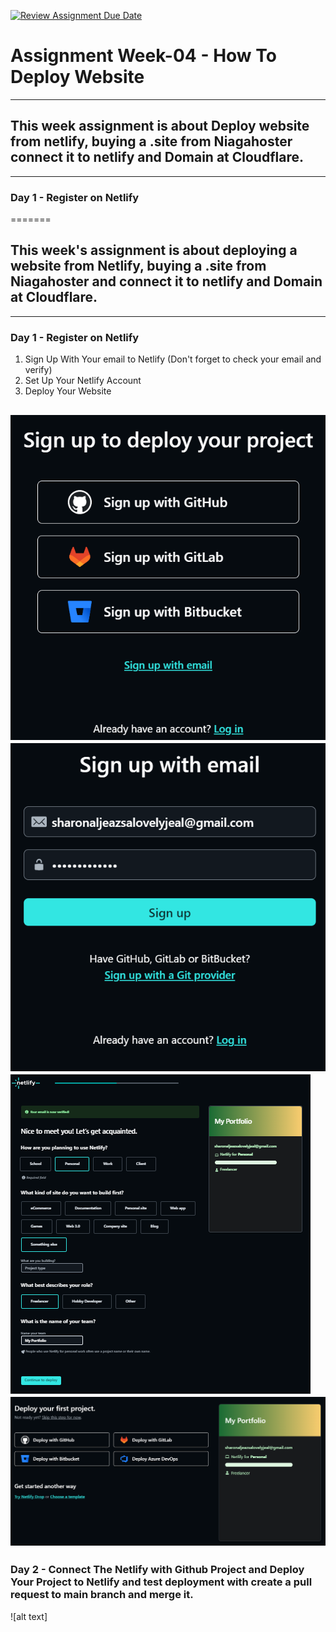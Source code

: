 [![Review Assignment Due Date](https://classroom.github.com/assets/deadline-readme-button-24ddc0f5d75046c5622901739e7c5dd533143b0c8e959d652212380cedb1ea36.svg)](https://classroom.github.com/a/isPhTOcA)

# **Assignment Week-04 - How To Deploy Website**
---

## This week assignment is about Deploy website from netlify, buying a .site from Niagahoster connect it to netlify and Domain at Cloudflare.
---
 ### Day 1 - Register on Netlify
 
=======
## This week's assignment is about deploying a website from Netlify, buying a .site from Niagahoster and connect it to netlify and Domain at Cloudflare.
---
### Day 1 - Register on Netlify
1. Sign Up With Your email to Netlify (Don't forget to check your email and verify)
2. Set Up Your Netlify Account
3. Deploy Your Website


![alt text](https://raw.githubusercontent.com/RevoU-FSSE-2/week-4-aljeazsharon/main/assets/1.%20Sign%20Up%20to%20Netlify.png)
![alt text](https://raw.githubusercontent.com/RevoU-FSSE-2/week-4-aljeazsharon/main/assets/2.%20Enter%20Your%20Email%20and%20Password.png?raw=true)
![alt text](https://raw.githubusercontent.com/RevoU-FSSE-2/week-4-aljeazsharon/main/assets/5.%20Set%20Up%20Your%20Netlify%20Account.png?raw=true)
![alt text](https://raw.githubusercontent.com/RevoU-FSSE-2/week-4-aljeazsharon/main/assets/6.%20You%20%20Can%20Deploy%20Your%20Netlify%20Now%20(or%20you%20can%20skip%20this%20step%20for%20now).png?raw=true)
---
### Day 2 - Connect The Netlify with Github Project and Deploy Your Project to Netlify and test deployment with create a pull request to main branch and merge it.
![alt text]

